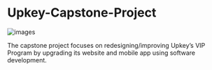 # Upkey-Capstone-Project
 ![images](https://user-images.githubusercontent.com/52173060/160226278-5fe2678c-9bc4-42db-ad09-25111e6d139e.png)
 
 The capstone project focuses on redesigning/improving Upkey’s VIP Program by upgrading its website and mobile app using software development.
